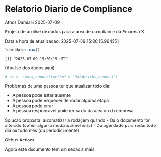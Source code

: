 # Relatorio Diario de Compliance
Athos Damiani
2025-07-09

Projeto de analise de dados para a area de compliance da Empresa X

Data e hora de atualizacao: 2025-07-09 15:30:15.964551

``` r
lubridate::now()
```

    [1] "2025-07-09 15:30:15 UTC"

(Analise dos dados aqui)

``` r
# sc <- spark_connect(method = "databricks_connect")
```

Problemas de uma pessoa ter que atualizar todo dia:

-   A pessoa pode estar ausente
-   A pessoa pode esquecer de rodar alguma etapa
-   A pessoa pode errar
-   A pessoa responsavel pode ter saido da area ou da empresa

Solucao proposta: automatizar a rodagem quando - Ou o documento for
alterado (sofrer alguma mudanca/melhoria) - Ou agendado para rodar todo
dia ou todo mes (ou periodicamente)

Github Actions

Agora este documento tem um secao a mais
